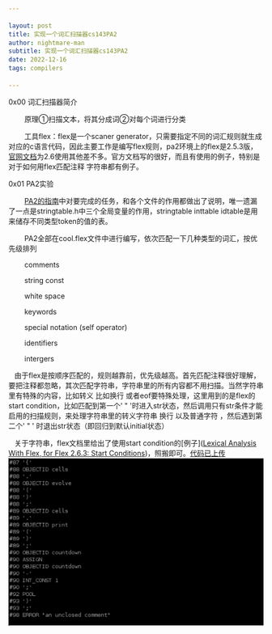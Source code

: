 ```yaml
---

layout: post
title: 实现一个词汇扫描器cs143PA2
author: nightmare-man
subtitle: 实现一个词汇扫描器cs143PA2
date: 2022-12-16
tags: compilers

---
```


0x00 词汇扫描器简介

        原理①扫描文本，将其分成词②对每个词进行分类

        工具flex：flex是一个scaner generator，只需要指定不同的词汇规则就生成对应的c语言代码，因此主要工作是编写flex规则，pa2环境上的flex是2.5.3版，[官网文档](https://www.cs.virginia.edu/~cr4bd/flex-manual/index.html#SEC_Contents)为2.6使用其他差不多。官方文档写的很好，而且有使用的例子，特别是对于如何用flex匹配注释 字符串都有例子。

0x01 PA2实验

        [PA2的指南](http://web.stanford.edu/class/cs143/handouts/PA2%20Handout.pdf)中对要完成的任务，和各个文件的作用都做出了说明，唯一遗漏了一点是stringtable.h中三个全局变量的作用，stringtable inttable idtable是用来储存不同类型token的值的表。

        PA2全部在cool.flex文件中进行编写，依次匹配一下几种类型的词汇，按优先级排列

        comments

        string const

        white space

        keywords

        special notation (self  operator)

        identifiers

        intergers

   由于flex是按顺序匹配的，规则越靠前，优先级越高。首先匹配注释很好理解，要把注释都忽略，其次匹配字符串，字符串里的所有内容都不用扫描。当然字符串里有特殊的内容，比如转义 比如换行 或者eof要特殊处理，这里用到的是flex的start condition，比如匹配到第一个' " '时进入str状态，然后调用只有str条件才能启用的扫描规则，来处理字符串里的转义字符串 换行 以及普通字符  ，然后遇到第二个' " ' 时退出str状态（即回归到默认initial状态）

    关于字符串，flex文档里给出了使用start condition的[例子]([Lexical Analysis With Flex, for Flex 2.6.3: Start Conditions](https://www.cs.virginia.edu/~cr4bd/flex-manual/Start-Conditions.html#Start-Conditions))，照搬即可。[代码已上传]([github](https://github.com/nightmare-man/cs143))
    ![](/assets/img/QQ截图20221216140546.png)
